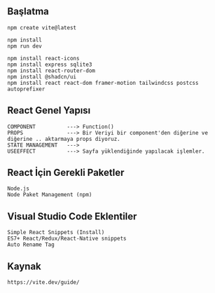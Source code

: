 ## Başlatma
```
npm create vite@latest

npm install
npm run dev

npm install react-icons
npm install express sqlite3
npm install react-router-dom
npm install @shadcn/ui
npm install react react-dom framer-motion tailwindcss postcss autoprefixer

```

## React Genel Yapısı
```
COMPONENT          ---> Function()
PROPS              ---> Bir Veriyi bir component'den diğerine ve diğerine .. aktarmaya props diyoruz.
STATE MANAGEMENT   --->
USEEFFECT          ---> Sayfa yüklendiğinde yapılacak işlemler.
```


## React İçin Gerekli Paketler

```
Node.js
Node Paket Management (npm)
```

## Visual Studio Code Eklentiler
``` 
Simple React Snippets (Install)
ES7+ React/Redux/React-Native snippets
Auto Rename Tag
```

## Kaynak
```
https://vite.dev/guide/
```

